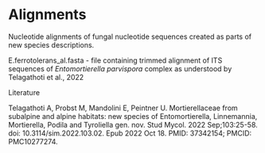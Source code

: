 # Alignments
Nucleotide alignments of fungal nucleotide sequences created as parts of new species descriptions.

E.ferrotolerans_al.fasta - file containing trimmed alignment of ITS sequences of _Entomortierella parvispora_ complex as understood by Telagathoti et al., 2022

Literature

Telagathoti A, Probst M, Mandolini E, Peintner U. Mortierellaceae from subalpine and alpine habitats: new species of Entomortierella, Linnemannia, Mortierella, Podila and Tyroliella gen. nov. Stud Mycol. 2022 Sep;103:25-58. doi: 10.3114/sim.2022.103.02. Epub 2022 Oct 18. PMID: 37342154; PMCID: PMC10277274.
